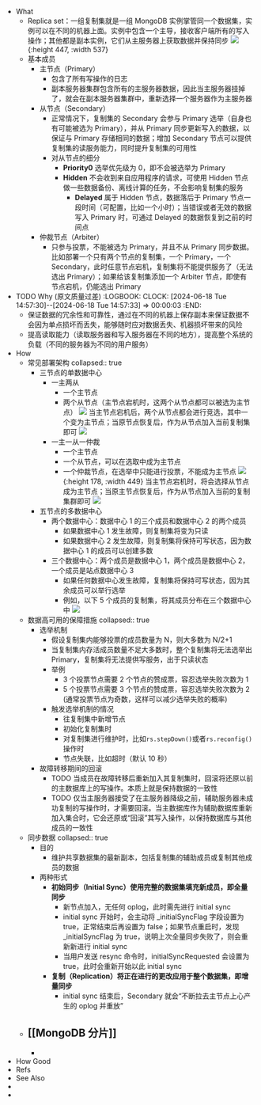 - What
	- Replica set：一组复制集就是一组 MongoDB 实例掌管同一个数据集，实例可以在不同的机器上面。实例中包含一个主导，接收客户端所有的写入操作；其他都是副本实例，它们从主服务器上获取数据并保持同步
	  ![](https://pdai.tech/images/db/mongo/mongo-z-rep-1.png){:height 447, :width 537}
	- 基本成员
		- 主节点（Primary）
			- 包含了所有写操作的日志
			- 副本服务器集群包含所有的主服务器数据，因此当主服务器挂掉了，就会在副本服务器集群中，重新选择一个服务器作为主服务器
		- 从节点（Secondary）
			- 正常情况下，复制集的 Secondary 会参与 Primary 选举（自身也有可能被选为 Primary），并从 Primary 同步更新写入的数据，以保证与 Primary 存储相同的数据；增加 Secondary 节点可以提供复制集的读服务能力，同时提升复制集的可用性
			- 对从节点的细分
				- **Priority0** 选举优先级为 0，即不会被选举为 Primary
				- **Hidden** 不会收到来自应用程序的请求，可使用 Hidden 节点做一些数据备份、离线计算的任务，不会影响复制集的服务
					- **Delayed** 属于 Hidden 节点，数据落后于 Primary 节点一段时间（可配置，比如一个小时）；当错误或者无效的数据写入 Primary 时，可通过 Delayed 的数据恢复到之前的时间点
		- 仲裁节点（Arbiter）
			- 只参与投票，不能被选为 Primary，并且不从 Primary 同步数据。比如部署一个只有两个节点的复制集，一个 Primary，一个 Secondary，此时任意节点宕机，复制集将不能提供服务了（无法选出 Primary）；如果给该复制集添加一个 Arbiter 节点，即使有节点宕机，仍能选出 Primary
- TODO Why (原文质量过差)
  :LOGBOOK:
  CLOCK: [2024-06-18 Tue 14:57:30]--[2024-06-18 Tue 14:57:33] =>  00:00:03
  :END:
	- 保证数据的冗余性和可靠性，通过在不同的机器上保存副本来保证数据不会因为单点损坏而丢失，能够随时应对数据丢失、机器损坏带来的风险
	- 提高读取能力（读取服务器和写入服务器在不同的地方），提高整个系统的负载（不同的服务器为不同的用户服务）
- How
	- 常见部署架构
	  collapsed:: true
		- 三节点的单数据中心
			- 一主两从
				- 一个主节点
				- 两个从节点（主节点宕机时，这两个从节点都可以被选为主节点）
				  ![](https://pdai.tech/images/db/mongo/mongo-z-rep-5.png)
				  当主节点宕机后，两个从节点都会进行竞选，其中一个变为主节点；当原节点恢复后，作为从节点加入当前复制集即可
				  ![](https://pdai.tech/images/db/mongo/mongo-z-rep-6.png)
			- 一主一从一仲裁
				- 一个主节点
				- 一个从节点，可以在选取中成为主节点
				- 一个仲裁节点，在选举中只能进行投票，不能成为主节点
				  ![](https://pdai.tech/images/db/mongo/mongo-z-rep-7.png){:height 178, :width 449}
				  当主节点宕机时，将会选择从节点成为主节点；当原主节点恢复后，作为从节点加入当前的复制集群即可
				  ![](https://pdai.tech/images/db/mongo/mongo-z-rep-8.png)
		- 五节点的多数据中心
			- 两个数据中心：数据中心 1 的三个成员和数据中心 2 的两个成员
				- 如果数据中心 1 发生故障，则复制集将变为只读
				- 如果数据中心 2 发生故障，则复制集将保持可写状态，因为数据中心 1 的成员可以创建多数
			- 三个数据中心：两个成员是数据中心 1，两个成员是数据中心 2，一个成员是站点数据中心 3
				- 如果任何数据中心发生故障，复制集将保持可写状态，因为其余成员可以举行选举
				- 例如，以下 5 个成员的复制集，将其成员分布在三个数据中心中
				  ![](https://pdai.tech/images/db/mongo/mongo-z-rep-9.png)
	- 数据高可用的保障措施
	  collapsed:: true
		- 选举机制
			- 假设复制集内能够投票的成员数量为 N，则大多数为 N/2+1
			- 当复制集内存活成员数量不足大多数时，整个复制集将无法选举出 Primary，复制集将无法提供写服务，出于只读状态
			- 举例
				- 3 个投票节点需要 2 个节点的赞成票，容忍选举失败次数为 1
				- 5 个投票节点需要 3 个节点的赞成票，容忍选举失败次数为 2
				  (通常投票节点为奇数，这样可以减少选举失败的概率)
			- 触发选举机制的情况
				- 往复制集中新增节点
				- 初始化复制集时
				- 对复制集进行维护时，比如`rs.stepDown()`或者`rs.reconfig()`操作时
				- 节点失联，比如超时（默认 10 秒）
		- 故障转移期间的回滚
			- TODO 当成员在故障转移后重新加入其复制集时，回滚将还原以前的主数据库上的写操作。本质上就是保持数据的一致性
			- TODO 仅当主服务器接受了在主服务器降级之前，辅助服务器未成功复制的写操作时，才需要回滚。当主数据库作为辅助数据库重新加入集合时，它会还原或“回滚”其写入操作，以保持数据库与其他成员的一致性
	- 同步数据
	  collapsed:: true
		- 目的
			- 维护共享数据集的最新副本，包括复制集的辅助成员或复制其他成员的数据
		- 两种形式
			- **初始同步（Initial Sync）**使用完整的数据集填充新成员，即**全量同步**
				- 新节点加入，无任何 oplog，此时需先进行 initial sync
				- initial sync 开始时，会主动将 _initialSyncFlag 字段设置为 true，正常结束后再设置为 false；如果节点重启时，发现 _initialSyncFlag 为 true，说明上次全量同步失败了，则会重新新进行 initial sync
				- 当用户发送 resync 命令时，initialSyncRequested 会设置为 true，此时会重新开始以此 initial sync
			- **复制（Replication）**将正在进行的更改应用于整个数据集，即**增量同步**
				- initial sync 结束后，Secondary 就会“不断拉去主节点上心产生的 oplog 并重放”
	- [[MongoDB 分片]]
		-
		-
- How Good
- Refs
- See Also
-
-